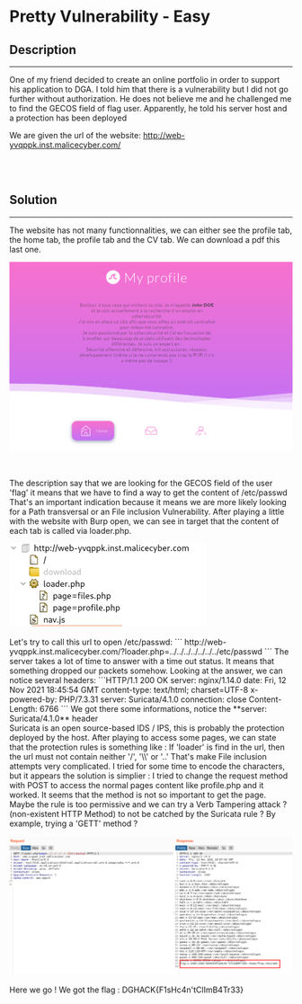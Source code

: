 # Pretty Vulnerability  - Easy

## Description
___
<p>One of my friend decided to create an online portfolio in order to support his application to DGA. I told him that there is a vulnerability but I did not go further without authorization. He does not believe me and he challenged me to find the GECOS field of flag user. Apparently, he told his server host and a protection has been deployed</p>

We are given the url of the website: http://web-yvqppk.inst.malicecyber.com/


<br>
<br>

## Solution
___
The website has not many functionnalities, we can either see the profile tab, the home tab, the profile tab and the CV tab. We can download a pdf this last one.

<p align="center">
  <img src="../Images/1.png" width="650" />
</p>

<br>

The description say that we are looking for the GECOS field of the user 'flag' it means that we have to find a way to get the content of /etc/passwd
That's an important indication because it means we are more likely looking for a Path transversal or an File inclusion Vulnerability.
After playing a little with the website with Burp open, we can see in target that the content of each tab is called via loader.php.<br>

  <img src="../Images/2.png" width="350" />

<br>
<br>
Let's try to call this url to open /etc/passwd:
```
http://web-yvqppk.inst.malicecyber.com/?loader.php=../../../../../../../etc/passwd
```
The server takes a lot of time to answer with a time out status. It means that something dropped our packets somehow. Looking at the answer, we can notice several headers:
```HTTP/1.1 200 OK
server: nginx/1.14.0
date: Fri, 12 Nov 2021 18:45:54 GMT
content-type: text/html; charset=UTF-8
x-powered-by: PHP/7.3.31
server: Suricata/4.1.0
connection: close
Content-Length: 6766
```
We got there some informations, notice the **server: Suricata/4.1.0** header<br>
Suricata is an open source-based IDS / IPS, this is probably the protection deployed by the host. After playing to access some pages, we can state that the protection rules is something like :
If 'loader' is find in the url, then the url must not contain neither '/', '\\' or '..' That's make File inclusion attempts very complicated.
I tried for some time to encode the characters, but it appears the solution is simplier :
I tried to change the request method with POST to access the normal pages content like profile.php and it worked. It seems that the method is not so important to get the page.
Maybe the rule is too permissive and we can try a Verb Tampering attack ? (non-existent HTTP Method) to not be catched by the Suricata rule ? By example, trying a 'GETT' method ?

<p align="center">
  <img src="../Images/3.png" width="800" />
</p>

Here we go ! We got the flag : DGHACK{F1sHc4n'tClImB4Tr33}